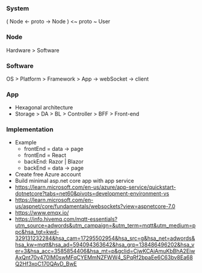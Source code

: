 ### System

( Node <- proto -> Node ) <~ proto ~ User

### Node

Hardware > Software

### Software

OS > Platform > Framework > App
 -> webSocket -> client

### App

* Hexagonal architecture
* Storage > DA > BL > Controller > BFF > Front-end

### Implementation

* Example
  * frontEnd = data -> page
  * frontEnd = React
  * backEnd: Razor | Blazor
  * backEnd = data -> page
* Create free Azure account
* Build minimal asp.net core app with app service
* https://learn.microsoft.com/en-us/azure/app-service/quickstart-dotnetcore?tabs=net60&pivots=development-environment-vs
* https://learn.microsoft.com/en-us/aspnet/core/fundamentals/websockets?view=aspnetcore-7.0
* https://www.emqx.io/
* https://info.hivemq.com/mqtt-essentials?utm_source=adwords&utm_campaign=&utm_term=mqtt&utm_medium=ppc&hsa_tgt=kwd-329131232284&hsa_cam=17295502954&hsa_src=g&hsa_net=adwords&hsa_kw=mqtt&hsa_ad=594094363642&hsa_grp=138486496202&hsa_ver=3&hsa_acc=3585854406&hsa_mt=p&gclid=CjwKCAiAmuKbBhA2EiwAxQnt70v470lM0swMFqCYEMmNZFWW4_SPqRf2bpaEe6C63bv8Ea68Q2Hf3xoC170QAvD_BwE


